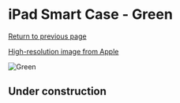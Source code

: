 # iPad Smart Case - Green

[Return to previous page](/ipad_2)

[High-resolution image from Apple](https://store.storeimages.cdn-apple.com/8756/as-images.apple.com/is/MD457?wid=4500&hei=4500&fmt=png)

<div style="width: 512px"><img src="/almost_uncompressed/MD457.webp" alt="Green"></div>

## Under construction
